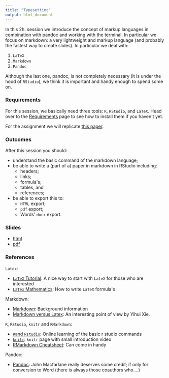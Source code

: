 ```yaml
---
title: "Typesetting"
output: html_document
---
```


In this 2h. session we introduce the concept of markup languages in combination with pandoc and working with the terminal. In particular we focus on markdown: a very lightweight and markup language (and probably the fastest way to create slides). In particular we deal with:

1. `LaTeX`
2. `Markdown`
3. `Pandoc`

Although the last one, pandoc, is not completely necessary (it is under the hood of `RStudio`), we think it is important and handy enough to spend some on. 

### Requirements

For this session, we basically need three tools: `R`, `RStudio`, and `LaTeX`. Head over to the [Requirements](../requirements.html) page to see how to install them if you haven't yet. 

For the assignment we will replicate [this paper](../Assignments/OriginalPaper.pdf). 

### Outcomes

After this session you should:

* understand the basic command of the markdown language;
* be able to write a (part of a) paper in markdown in RStudio including:
	* headers;
	* links;
	* formula's;
	* tables, and
	* references;
* be able to export this to:
	* `HTML` export; 
	* `pdf` export;
	* Words' `docx` export.
	 

### Slides

* [html](../slides/03-typesetting.html)
* [pdf](../slides/03-typesetting.pdf)

### References

`Latex`: 

* [`LaTeX` Tutorial](http://www.andy-roberts.net/writing/latex): A nice way to start with `LateX` for those who are interested
* [`LaTex` Mathematics](http://en.wikibooks.org/wiki/LaTeX/Mathematics): How to write `LaTeX` formula's

Markdown:

* [Markdown](http://daringfireball.net/projects/markdown/): Background information
* [Markdown versus Latex](http://yihui.name/en/2013/10/markdown-or-latex/): An interesting point of view by Yihui Xie.

`R`, `RStudio`, `knitr` and `RMarkdown`:

* [`R`and `Rstudio`](http://www.rstudio.com/resources/training/online-learning/):  Online learning of the basic r studio commands
* [`knitr`](http://yihui.name/knitr/): `knitr` page with small introduction video
* [RMarkdown Cheatsheet](http://blog.rstudio.org/2014/08/01/the-r-markdown-cheat-sheet/): Can come in handy

Pandoc: 

* [Pandoc](http://johnmacfarlane.net/pandoc/): John Macfarlane really deserves some credit; if only for conversion to Word (there is always those coauthors who....)


